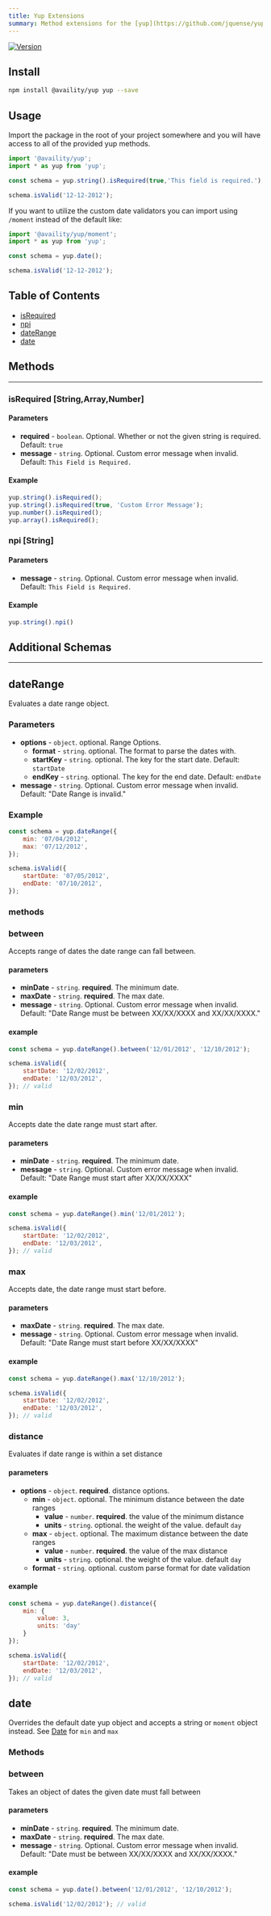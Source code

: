 ```yaml
---
title: Yup Extensions
summary: Method extensions for the [yup](https://github.com/jquense/yup)
---
```


[![Version](https://img.shields.io/npm/v/@availity/yup.svg?style=for-the-badge)](https://www.npmjs.com/package/@availity/yup)

## Install

```bash
npm install @availity/yup yup --save
```

## Usage

Import the package in the root of your project somewhere and you will have access to all of the provided yup methods.

```javascript
import '@availity/yup';
import * as yup from 'yup';

const schema = yup.string().isRequired(true,'This field is required.');

schema.isValid('12-12-2012');
```

If you want to utilize the custom date validators you can import using `/moment` instead of the default like:
```javascript
import '@availity/yup/moment';
import * as yup from 'yup';

const schema = yup.date();

schema.isValid('12-12-2012');
```

## Table of Contents

-   [isRequired](#isrequired-stringarraynumber)
-   [npi](#npi-string)
-   [dateRange](#daterange)
-   [date](#date)

## Methods

---

### isRequired [**String**,**Array**,**Number**]

#### Parameters

-   **required** - `boolean`. Optional. Whether or not the given string is required. Default: `true`
-   **message** - `string`. Optional. Custom error message when invalid. Default: `This Field is Required.`

#### Example

```javascript
yup.string().isRequired();
yup.string().isRequired(true, 'Custom Error Message');
yup.number().isRequired();
yup.array().isRequired();
```

### npi [**String**]

#### Parameters

-   **message** - `string`. Optional. Custom error message when invalid. Default: `This Field is Required.`

#### Example

```javascript
yup.string().npi()
```

## Additional Schemas

---

## **dateRange**

Evaluates a date range object.

### Parameters

-   **options** - `object`. optional. Range Options.
    -   **format** - `string`. optional. The format to parse the dates with.
    -   **startKey** - `string`. optional. The key for the start date. Default: `startDate`
    -   **endKey** - `string`. optional. The key for the end date. Default: `endDate`
-   **message** - `string`. Optional. Custom error message when invalid. Default: "Date Range is invalid."

### Example

```javascript
const schema = yup.dateRange({
    min: '07/04/2012',
    max: '07/12/2012',
});

schema.isValid({
    startDate: '07/05/2012',
    endDate: '07/10/2012',
});
```

### **methods**

### between

Accepts range of dates the date range can fall between.

#### parameters

-   **minDate** - `string`. **required**. The minimum date.
-   **maxDate** - `string`. **required**. The max date.
-   **message** - `string`. Optional. Custom error message when invalid. Default: "Date Range must be between XX/XX/XXXX and XX/XX/XXXX."

#### example

```javascript
const schema = yup.dateRange().between('12/01/2012', '12/10/2012');

schema.isValid({
    startDate: '12/02/2012',
    endDate: '12/03/2012',
}); // valid
```

### min

Accepts date the date range must start after.

#### parameters

-   **minDate** - `string`. **required**. The minimum date.
-   **message** - `string`. Optional. Custom error message when invalid. Default: "Date Range must start after XX/XX/XXXX"

#### example

```javascript
const schema = yup.dateRange().min('12/01/2012');

schema.isValid({
    startDate: '12/02/2012',
    endDate: '12/03/2012',
}); // valid
```

### max

Accepts date, the date range must start before.

#### parameters

-   **maxDate** - `string`. **required**. The max date.
-   **message** - `string`. Optional. Custom error message when invalid. Default: "Date Range must start before XX/XX/XXXX"

#### example

```javascript
const schema = yup.dateRange().max('12/10/2012');

schema.isValid({
    startDate: '12/02/2012',
    endDate: '12/03/2012',
}); // valid
```


### distance

Evaluates if date range is within a set distance

#### parameters

-   **options** - `object`. **required**. distance options.
    - **min** - `object`. optional. The minimum distance between the date ranges
        - **value** - `number`. **required**. the value of the minimum distance
        - **units** - `string`. optional. the weight of the value. default `day`
    - **max** - `object`. optional. The maximum distance between the date ranges
        - **value** - `number`. **required**. the value of the max distance
        - **units** - `string`. optional. the weight of the value. default `day`
    - **format** - `string`. optional. custom parse format for date validation

#### example

```javascript
const schema = yup.dateRange().distance({
    min: {
        value: 3,
        units: 'day'
    }
});

schema.isValid({
    startDate: '12/02/2012',
    endDate: '12/03/2012',
}); // valid
```

## **date**
Overrides the default date yup object and accepts a string or `moment` object instead. See [Date](https://github.com/jquense/yup#date) for `min` and `max`

### **Methods**

### between

Takes an object of dates the given date must fall between

#### parameters

-   **minDate** - `string`. **required**. The minimum date.
-   **maxDate** - `string`. **required**. The max date.
-   **message** - `string`. Optional. Custom error message when invalid. Default: "Date must be between XX/XX/XXXX and XX/XX/XXXX."

#### example

```javascript
const schema = yup.date().between('12/01/2012', '12/10/2012');

schema.isValid('12/02/2012'); // valid
```
